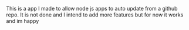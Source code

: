 This is a app I made to allow node js apps to auto update from a github repo. It is not done and I intend to add more features but for now it works and im happy

